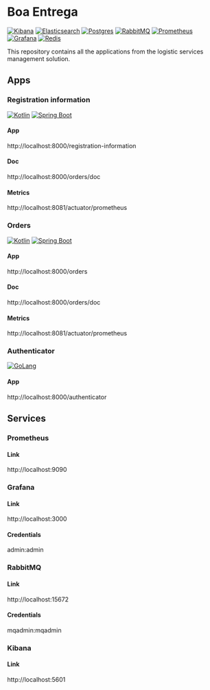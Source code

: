 # Boa Entrega

[![Kibana](https://img.shields.io/badge/Kibana-005571?style=for-the-badge&logo=Kibana&logoColor=white)](https://www.elastic.co/pt/what-is/elk-stack)
[![Elasticsearch](https://img.shields.io/badge/Elastic_Search-005571?style=for-the-badge&logo=elasticsearch&logoColor=white)](https://www.elastic.co/pt/what-is/elk-stack)
[![Postgres](https://img.shields.io/badge/PostgreSQL-316192?style=for-the-badge&logo=postgresql&logoColor=white)](https://www.postgresql.org/)
[![RabbitMQ](https://img.shields.io/badge/rabbitmq-%23FF6600.svg?&style=for-the-badge&logo=rabbitmq&logoColor=white)](https://www.rabbitmq.com/)
[![Prometheus](https://img.shields.io/badge/Prometheus-000000?style=for-the-badge&logo=prometheus&labelColor=000000)](https://prometheus.io/)
[![Grafana](https://img.shields.io/badge/Grafana-F2F4F9?style=for-the-badge&logo=grafana&logoColor=orange&labelColor=F2F4F9)](https://grafana.com/)
[![Redis](https://img.shields.io/badge/redis-%23DD0031.svg?&style=for-the-badge&logo=redis&logoColor=white)](https://redis.io/)

This repository contains all the applications from the logistic services management solution.


## Apps

### Registration information

[![Kotlin](https://img.shields.io/badge/Kotlin-0095D5?&style=for-the-badge&logo=kotlin&logoColor=white)](https://kotlinlang.org/)
[![Spring Boot](https://img.shields.io/badge/Spring_Boot-F2F4F9?style=for-the-badge&logo=spring-boot)](https://spring.io/projects/spring-boot)

#### App
http://localhost:8000/registration-information

#### Doc
http://localhost:8000/orders/doc

#### Metrics
http://localhost:8081/actuator/prometheus


### Orders

[![Kotlin](https://img.shields.io/badge/Kotlin-0095D5?&style=for-the-badge&logo=kotlin&logoColor=white)](https://kotlinlang.org/)
[![Spring Boot](https://img.shields.io/badge/Spring_Boot-F2F4F9?style=for-the-badge&logo=spring-boot)](https://spring.io/projects/spring-boot)

#### App
http://localhost:8000/orders

#### Doc
http://localhost:8000/orders/doc

#### Metrics
http://localhost:8081/actuator/prometheus


### Authenticator

[![GoLang](https://img.shields.io/badge/Go-00ADD8?style=for-the-badge&logo=go&logoColor=white)](https://go.dev/)

#### App
http://localhost:8000/authenticator


## Services

### Prometheus
#### Link
http://localhost:9090

### Grafana
#### Link
http://localhost:3000
#### Credentials
admin:admin

### RabbitMQ
#### Link
http://localhost:15672
#### Credentials
mqadmin:mqadmin

### Kibana
#### Link
http://localhost:5601
